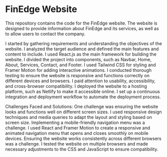 # FinEdge Website
This repository contains the code for the FinEdge website. The website is designed to provide information about FinEdge and its services, as well as to allow users to contact the company.

I started by gathering requirements and understanding the objectives of the website. I analyzed the target audience and defined the main features and content to include.
I used React.js as the main framework for building the website. I divided the project into components, such as Navbar, Home, About, Services, Contact, and Footer. I used Tailwind CSS for styling and Framer Motion for adding interactive animations.
I conducted thorough testing to ensure the website is responsive and functions correctly on different devices and browsers. I paid attention to usability, accessibility, and cross-browser compatibility.
I deployed the website to a hosting platform, such as Netlify to make it accessible online. I set up a continuous integration and deployment workflow to automate the deployment process.

Challenges Faced and Solutions:
One challenge was ensuring the website looks and functions well on different screen sizes. I used responsive design techniques and media queries to adapt the layout and styling based on screen size.
Implementing a mobile-friendly navigation menu was a challenge. I used React and Framer Motion to create a responsive and animated navigation menu that opens and closes smoothly on mobile devices.
Ensuring the website works consistently across different browsers was a challenge. I tested the website on multiple browsers and made necessary adjustments to the CSS and JavaScript to ensure compatibility.

